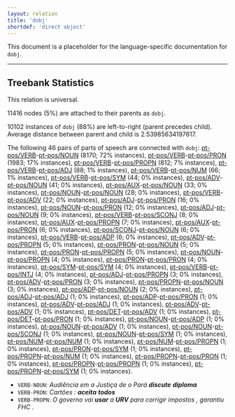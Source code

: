 ```yaml
---
layout: relation
title: 'dobj'
shortdef: 'direct object'
---
```


This document is a placeholder for the language-specific documentation
for `dobj`.

--------------------------------------------------------------------------------

## Treebank Statistics

This relation is universal.

11416 nodes (5%) are attached to their parents as `dobj`.

10102 instances of `dobj` (88%) are left-to-right (parent precedes child).
Average distance between parent and child is 2.53985634197617.

The following 46 pairs of parts of speech are connected with `dobj`: [pt-pos/VERB]()-[pt-pos/NOUN]() (8170; 72% instances), [pt-pos/VERB]()-[pt-pos/PRON]() (1983; 17% instances), [pt-pos/VERB]()-[pt-pos/PROPN]() (812; 7% instances), [pt-pos/VERB]()-[pt-pos/ADJ]() (88; 1% instances), [pt-pos/VERB]()-[pt-pos/NUM]() (66; 1% instances), [pt-pos/VERB]()-[pt-pos/SYM]() (44; 0% instances), [pt-pos/ADV]()-[pt-pos/NOUN]() (41; 0% instances), [pt-pos/AUX]()-[pt-pos/NOUN]() (33; 0% instances), [pt-pos/NOUN]()-[pt-pos/NOUN]() (28; 0% instances), [pt-pos/VERB]()-[pt-pos/ADV]() (22; 0% instances), [pt-pos/ADJ]()-[pt-pos/PRON]() (16; 0% instances), [pt-pos/NOUN]()-[pt-pos/PRON]() (12; 0% instances), [pt-pos/ADJ]()-[pt-pos/NOUN]() (9; 0% instances), [pt-pos/VERB]()-[pt-pos/SCONJ]() (8; 0% instances), [pt-pos/AUX]()-[pt-pos/PROPN]() (7; 0% instances), [pt-pos/AUX]()-[pt-pos/PRON]() (6; 0% instances), [pt-pos/SCONJ]()-[pt-pos/NOUN]() (6; 0% instances), [pt-pos/VERB]()-[pt-pos/ADP]() (6; 0% instances), [pt-pos/ADV]()-[pt-pos/PROPN]() (5; 0% instances), [pt-pos/PRON]()-[pt-pos/NOUN]() (5; 0% instances), [pt-pos/PRON]()-[pt-pos/PROPN]() (5; 0% instances), [pt-pos/NOUN]()-[pt-pos/PROPN]() (4; 0% instances), [pt-pos/PRON]()-[pt-pos/PRON]() (4; 0% instances), [pt-pos/SYM]()-[pt-pos/SYM]() (4; 0% instances), [pt-pos/VERB]()-[pt-pos/INTJ]() (4; 0% instances), [pt-pos/ADJ]()-[pt-pos/PROPN]() (3; 0% instances), [pt-pos/ADV]()-[pt-pos/PRON]() (3; 0% instances), [pt-pos/PROPN]()-[pt-pos/NOUN]() (3; 0% instances), [pt-pos/ADP]()-[pt-pos/NOUN]() (2; 0% instances), [pt-pos/ADJ]()-[pt-pos/ADJ]() (1; 0% instances), [pt-pos/ADP]()-[pt-pos/PRON]() (1; 0% instances), [pt-pos/ADV]()-[pt-pos/ADJ]() (1; 0% instances), [pt-pos/ADV]()-[pt-pos/ADV]() (1; 0% instances), [pt-pos/DET]()-[pt-pos/ADV]() (1; 0% instances), [pt-pos/DET]()-[pt-pos/PRON]() (1; 0% instances), [pt-pos/NOUN]()-[pt-pos/ADP]() (1; 0% instances), [pt-pos/NOUN]()-[pt-pos/ADV]() (1; 0% instances), [pt-pos/NOUN]()-[pt-pos/SCONJ]() (1; 0% instances), [pt-pos/NOUN]()-[pt-pos/SYM]() (1; 0% instances), [pt-pos/NUM]()-[pt-pos/NUM]() (1; 0% instances), [pt-pos/NUM]()-[pt-pos/PROPN]() (1; 0% instances), [pt-pos/PRON]()-[pt-pos/SYM]() (1; 0% instances), [pt-pos/PROPN]()-[pt-pos/NUM]() (1; 0% instances), [pt-pos/PROPN]()-[pt-pos/PRON]() (1; 0% instances), [pt-pos/PROPN]()-[pt-pos/PROPN]() (1; 0% instances), [pt-pos/PROPN]()-[pt-pos/SYM]() (1; 0% instances).

* `VERB-NOUN`: _Audiência em a Justiça de o Pará <b>discute</b> <b>diploma</b>_
* `VERB-PRON`: _Cartões : <b>aceita</b> <b>todos</b>_
* `VERB-PROPN`: _O governo vai <b>usar</b> a <b>URV</b> para corrigir impostos , garantiu FHC ._

